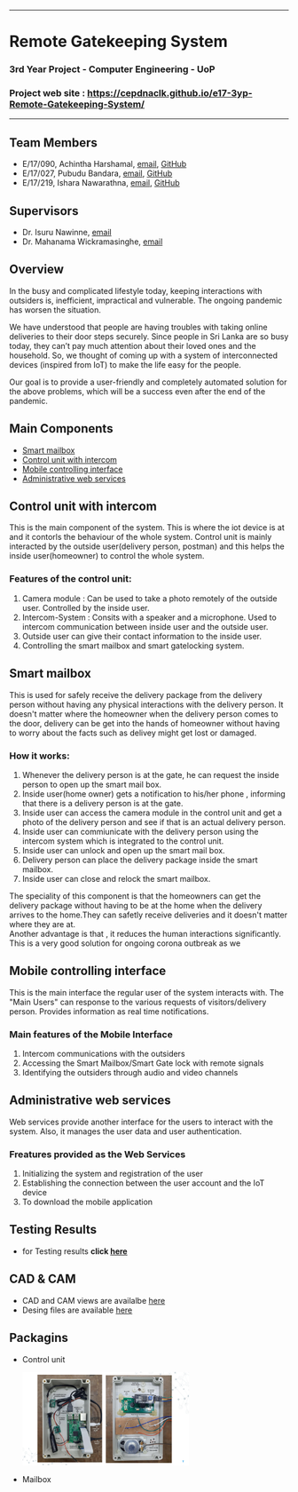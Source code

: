 ___
# Remote Gatekeeping System
### 3rd Year Project - Computer Engineering - UoP
### Project web site : https://cepdnaclk.github.io/e17-3yp-Remote-Gatekeeping-System/
___
## Team Members
- E/17/090, Achintha Harshamal, [email](mailto:achinthafharshamal@gmail.com), [GitHub](https://github.com/AchinthaHarshamal)
- E/17/027, Pubudu Bandara, [email](mailto:pubuducb@gmail.com), [GitHub](https://github.com/pubuducb)
- E/17/219, Ishara Nawarathna, [email](mailto:yc.ishara@gmail.com), [GitHub](https://github.com/IsharaNawarathna)
## Supervisors
- Dr. Isuru Nawinne, [email](mailto:isurunawinne@eng.pdn.ac.lk)
- Dr. Mahanama Wickramasinghe, [email](mailto:mahanamaw@eng.pdn.ac.lk)
## Overview
In the busy and complicated lifestyle today, keeping interactions with outsiders is, inefficient, impractical and vulnerable.
The ongoing pandemic has worsen the situation. 

We have understood that people are having troubles with taking online deliveries to their door steps securely.
Since people in Sri Lanka are so busy today, they can’t pay much attention about their loved ones and the household.
So, we thought of coming up with a system of interconnected devices (inspired from IoT) to make the life easy for the people.

Our goal is to provide a user-friendly and completely automated solution for the above problems, which will be a success even after the end of the pandemic.
## Main Components
- [Smart mailbox](#smart-mailbox)
- [Control unit with intercom](#control-unit-with-intercom)
- [Mobile controlling interface](#mobile-controlling-interface)
- [Administrative web services](#administrative-web-services)


## Control unit with intercom
This is the main component of the system. This is where the iot device is at and it contorls the behaviour of the whole system. Control unit is mainly interacted by the outside user(delivery person, postman) and this helps the inside user(homeowner) to control the whole system.  
  
### Features of the control unit:    
1. Camera module : Can be used to take a photo remotely of the outside user. Controlled by the inside user.  
2. Intercom-System : Consits with a speaker and a microphone. Used to intercom communication between inside user and the outside user.  
3. Outside user can give their contact information to the inside user.  
4. Controlling the smart mailbox and smart gatelocking system.  

## Smart mailbox

This is used for safely receive the delivery package from the delivery person without having any physical interactions with the delivery person. It doesn't matter where the homeowner when the delivery person comes to the door, delivery can be get into the hands of homeowner without having to worry about the facts such as delivey might get lost or damaged.  
  
### How it works:  
1. Whenever the delivery person is at the gate, he can request the inside person to open up the smart mail box.   
2. Inside user(home owner) gets a notification to his/her phone , informing that there is a delivery person is at the gate.  
3. Inside user can access the camera module in the control unit and get a photo of the delivery person and see if that is an actual delivery person.  
4. Inside user can commiunicate with the delivery person using the intercom system which is integrated to the control unit.  
5. Inside user can unlock and open up the smart mail box.  
6. Delivery person can place the delivery package inside the smart mailbox.  
7. Inside user can close and relock the smart mailbox.    
  
The speciality of this component is that the homeowners can get the delivery package without having to be at the home when the delivery arrives to the home.They can safetly receive deliveries and it doesn't matter where they are at.   
Another advantage is that , it reduces the human interactions significantly. This is a very good solution for ongoing corona outbreak as we    


  
  
## Mobile controlling interface
This is the main interface the regular user of the system interacts with. The "Main Users" can response to the various requests of visitors/delivery person. Provides information as real time notifications.

### Main features of the Mobile Interface
1. Intercom communications with the outsiders
2. Accessing the Smart Mailbox/Smart Gate lock with remote signals
3. Identifying the outsiders through audio and video channels

## Administrative web services
Web services provide another interface for the users to interact with the system. Also, it manages the user data and user authentication.

### Freatures provided as the Web Services
1. Initializing the system and registration of the user
2. Establishing the connection between the user account and the IoT device
3. To download the mobile application


## Testing Results
  - for Testing results **click [here](./Testing/TESTING.md)**
  

## CAD & CAM
  - CAD and CAM views are availalbe [here](./cad-cam/CADCAM.md) 
  - Desing files are available [here](./cad-cam/)

## Packagins
  - Control unit

    <img src="docs\images\packaging.png" width="300">

  - Mailbox
